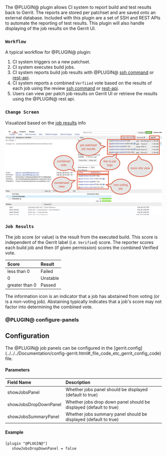 The @PLUGIN@ plugin allows CI system to report build and test results back to
Gerrit. The reports are stored per patchset and are saved onto an external
database.  Included with this plugin are a set of SSH and REST APIs to automate
the reporting of test results.  This plugin will also handle displaying of the
job results on the Gerrit UI.


### <a id="workflow"></a>
### `Workflow`

A typical workflow for @PLUGIN@ plugin:

1. CI system triggers on a new patchset.
2. CI system executes build jobs.
3. CI system reports build job results with @PLUGIN@ [ssh command](cmd-save.html)
or [rest-api](rest-api-changes.md).
4. CI system reports a combined `Verfiied` vote based on the results of each job
using the review [ssh command](../../../Documentation/cmd-review.html) or
[rest-api](../../../Documentation/rest-api-changes.html#set-review).
5. Users can view per patch job results on Gerrit UI or retrieve the results
using the @PLUGIN@ rest api.


### <a id="change-screen"></a>
### `Change Screen`
Visualized based on the [job results](#job-results) info

![PreferencesScreenshot](images/job_results.png)



### <a id="job-results"></a>
### `Job Results`

The job score (or value) is the result from the executed build.  This
score is independent of the Gerrit label (i.e. `Verified`) score. The
reporter scores each build job and then (if given permission) scores the
combined Verified vote.

|Score          |Result  |
|:------------- |:-------|
|less than 0    |Failed  |
|0              |Unstable|
|greater than 0 |Passed  |


The information icon is an indicator that a job has abstained from voting
(or is a non-voting job).  Abstaining typically indicates that a job's
score may not factor into determining the combined vote.


### <a id="configure-panels"> @PLUGIN@ configure-panels

Configuration
-------------

The @PLUGIN@ job panels can be configured in the [gerrit.config]
(../../../Documentation/config-gerrit.html#_file_code_etc_gerrit_config_code)
file.

#### Parameters

|Field Name             |Description|
|:----------------------|:----------|
|showJobsPanel          | Whether jobs panel should be displayed (default to true)|
|showJobsDropDownPanel  | Whether jobs drop down panel should be displayed (default to true)|
|showJobsSummaryPanel   | Whether jobs summary panel should be displayed (default to true)|


#### Example

```
[plugin "@PLUGIN@"]
   showJobsDropDownPanel = false
```

